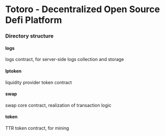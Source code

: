 # Totoro - Decentralized Open Source Defi Platform 

### Directory structure

#### logs   
logs contract, for server-side logs collection and storage

#### lptoken  
liquidity provider token contract

#### swap   
swap core contract, realization of transaction logic

#### token 
TTR token contract, for mining